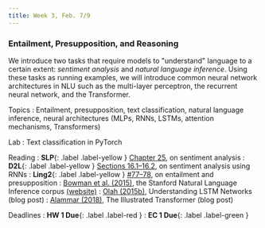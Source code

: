 ```yaml
---
title: Week 3, Feb. 7/9
---
```


### Entailment, Presupposition, and Reasoning

We introduce two tasks that require models to "understand" language to a certain extent: _sentiment analysis_ and
_natural language inference_. Using these tasks as running examples, we will introduce common neural network
architectures in NLU such as the multi-layer perceptron, the recurrent neural network, and the Transformer.

Topics
: Entailment, presupposition, text classification, natural language inference, neural architectures (MLPs, RNNs, LSTMs,
attention mechanisms, Transformers)

Lab
: Text classification in PyTorch

Reading
: **SLP**{: .label .label-yellow } [Chapter 25](https://web.stanford.edu/~jurafsky/slp3/25.pdf), on sentiment analysis
: **D2L**{: .label .label-yellow }
[Sections 16.1–16.2](https://d2l.ai/chapter_natural-language-processing-applications/sentiment-analysis-and-dataset.html), 
on sentiment analysis using RNNs
: **Ling2**{: .label .label-yellow }
[\#77–78](https://www.morganclaypool.com/doi/abs/10.2200/S00935ED1V02Y201907HLT043), on entailment and presupposition
: [Bowman et al. (2015)](https://aclanthology.org/D15-1075/), the Stanford Natural Language Inference
corpus [(website)](https://nlp.stanford.edu/projects/snli/)
: [Olah (2015b)](https://colah.github.io/posts/2015-08-Understanding-LSTMs/), Understanding LSTM Networks (blog post)
: [Alammar (2018)](https://jalammar.github.io/illustrated-transformer/), The Illustrated Transformer (blog post)

Deadlines
: **HW 1 Due**{: .label .label-red }
: **EC 1 Due**{: .label .label-green }
